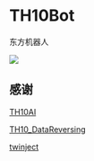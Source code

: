 # TH10Bot

东方机器人

![](https://github.com/GiriMind/TH10Bot/raw/master/1.png)

## 感谢

[TH10AI](https://github.com/Infinideastudio/TH10AI)

[TH10_DataReversing](https://github.com/binvec/TH10_DataReversing)

[twinject](https://github.com/Netdex/twinject)
